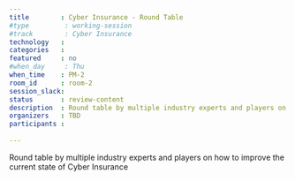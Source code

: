```yaml
---
title        : Cyber Insurance - Round Table
#type         : working-session
#track        : Cyber Insurance
technology   :
categories   :
featured     : no
#when_day     : Thu
when_time    : PM-2
room_id      : room-2
session_slack:
status       : review-content
description  : Round table by multiple industry experts and players on how to improve the current state of Cyber Insurance
organizers   : TBD
participants :
    
---
```


Round table by multiple industry experts and players on how to improve the current state of Cyber Insurance